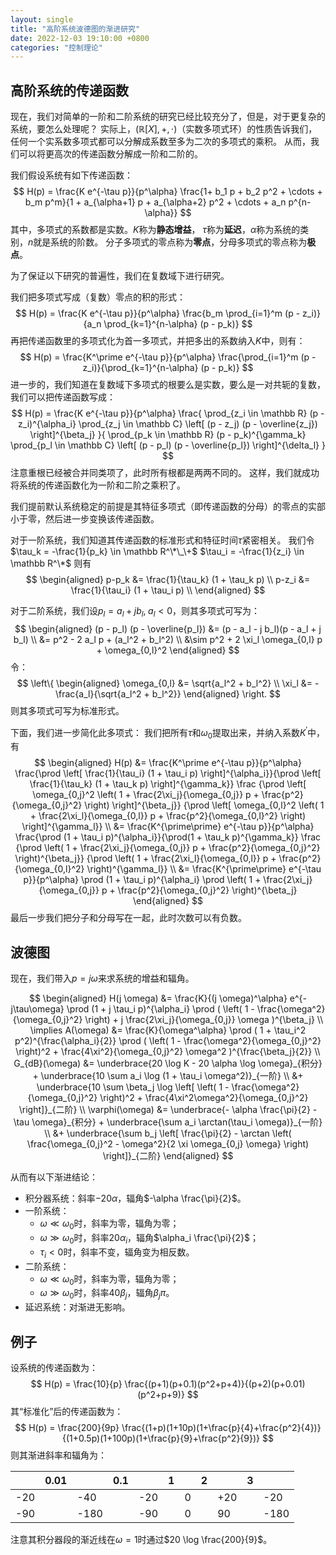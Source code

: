 ```yaml
---
layout: single
title: "高阶系统波德图的渐进研究"
date: 2022-12-03 19:10:00 +0800
categories: "控制理论"
---
```


## 高阶系统的传递函数

现在，我们对简单的一阶和二阶系统的研究已经比较充分了，但是，对于更复杂的系统，要怎么处理呢？
实际上，$(\mathbb R [X], +, \cdot)$（实数多项式环）的性质告诉我们，任何一个实系数多项式都可以分解成系数至多为二次的多项式的乘积。
从而，我们可以将更高次的传递函数分解成一阶和二阶的。

我们假设系统有如下传递函数：
$$
H(p) = \frac{K e^{-\tau p}}{p^\alpha}
\frac{1+ b_1 p + b_2 p^2 + \cdots + b_m p^m}{1 + a_{\alpha+1} p + a_{\alpha+2} p^2 + \cdots + a_n p^{n-\alpha}}
$$
其中，多项式的系数都是实数。$K$称为**静态增益**， $\tau$称为**延迟**，$\alpha$称为系统的类别，$n$就是系统的阶数。
分子多项式的零点称为**零点**，分母多项式的零点称为**极点**。

为了保证以下研究的普遍性，我们在复数域下进行研究。

我们把多项式写成（复数）零点的积的形式：
$$
H(p) = \frac{K e^{-\tau p}}{p^\alpha}
\frac{b_m \prod_{i=1}^m (p - z_i)}{a_n \prod_{k=1}^{n-\alpha} (p - p_k)}
$$
再把传递函数里的多项式化为首一多项式，并把多出的系数纳入$K$中，则有：
$$
H(p) = \frac{K^\prime e^{-\tau p}}{p^\alpha}
\frac{\prod_{i=1}^m (p - z_i)}{\prod_{k=1}^{n-\alpha} (p - p_k)}
$$
进一步的，我们知道在复数域下多项式的根要么是实数，要么是一对共轭的复数，我们可以把传递函数写成：
$$
H(p) = \frac{K e^{-\tau p}}{p^\alpha} 
\frac{
\prod_{z_i \in \mathbb R} (p - z_i)^{\alpha_i}
\prod_{z_j \in \mathbb C} \left[ (p - z_j) (p - \overline{z_j}) \right]^{\beta_j}
}{
\prod_{p_k \in \mathbb R} (p - p_k)^{\gamma_k}
\prod_{p_l \in \mathbb C} \left[ (p - p_l) (p - \overline{p_l}) \right]^{\delta_l}
}
$$
注意重根已经被合并同类项了，此时所有根都是两两不同的。
这样，我们就成功将系统的传递函数化为一阶和二阶之乘积了。

我们提前默认系统稳定的前提是其特征多项式（即传递函数的分母）的零点的实部小于零，然后进一步变换该传递函数。

对于一阶系统，我们知道其传递函数的标准形式和特征时间$\tau$紧密相关。
我们令
$\tau_k = -\frac{1}{p_k} \in \mathbb R^\*\_\+$
$\tau_i = -\frac{1}{z_i} \in \mathbb R^\*$
则有
$$
\begin{aligned}
p-p_k &= \frac{1}{\tau_k} (1 + \tau_k p) \\
p-z_i &= \frac{1}{\tau_i} (1 + \tau_i p) \\
\end{aligned}
$$

对于二阶系统，我们设$p_l = a_l + j b_l, \; a_l < 0$，则其多项式可写为：
$$
\begin{aligned}
(p - p_l) (p - \overline{p_l})
&= (p - a_l - j b_l)(p - a_l + j b_l) \\
&= p^2 - 2 a_l p + (a_l^2 + b_l^2) \\
&\sim p^2 + 2 \xi_l \omega_{0,l} p + \omega_{0,l}^2
\end{aligned}
$$
令：
$$
\left\{
\begin{aligned}
\omega_{0,l} &= \sqrt{a_l^2 + b_l^2} \\
\xi_l &= - \frac{a_l}{\sqrt{a_l^2 + b_l^2}}
\end{aligned}
\right.
$$
则其多项式可写为标准形式。

下面，我们进一步简化此多项式：
我们把所有$\tau$和$\omega_0$提取出来，并纳入系数$K^\prime$中，有
$$
\begin{aligned}
H(p) 
&= \frac{K^\prime e^{-\tau p}}{p^\alpha} 
\frac{\prod \left[ \frac{1}{\tau_i} (1 + \tau_i p) \right]^{\alpha_i}}{\prod \left[ \frac{1}{\tau_k} (1 + \tau_k p) \right]^{\gamma_k}}
\frac
{\prod \left[ \omega_{0,j}^2 \left( 1 + \frac{2\xi_j}{\omega_{0,j}} p + \frac{p^2}{\omega_{0,j}^2} \right) \right]^{\beta_j}}
{\prod \left[ \omega_{0,l}^2 \left( 1 + \frac{2\xi_l}{\omega_{0,l}} p + \frac{p^2}{\omega_{0,l}^2} \right) \right]^{\gamma_l}} \\
&= \frac{K^{\prime\prime} e^{-\tau p}}{p^\alpha} 
\frac{\prod (1 + \tau_i p)^{\alpha_i}}{\prod(1 + \tau_k p)^{\gamma_k}}
\frac
{\prod \left( 1 + \frac{2\xi_j}{\omega_{0,j}} p + \frac{p^2}{\omega_{0,j}^2} \right)^{\beta_j}}
{\prod \left( 1 + \frac{2\xi_l}{\omega_{0,l}} p + \frac{p^2}{\omega_{0,l}^2} \right)^{\gamma_l}} \\
&= \frac{K^{\prime\prime} e^{-\tau p}}{p^\alpha} 
\prod (1 + \tau_i p)^{\alpha_i}
\prod \left( 1 + \frac{2\xi_j}{\omega_{0,j}} p + \frac{p^2}{\omega_{0,j}^2} \right)^{\beta_j}
\end{aligned}
$$
最后一步我们把分子和分母写在一起，此时次数可以有负数。

## 波德图

现在，我们带入$p = j \omega$来求系统的增益和辐角。

$$
\begin{aligned}
H(j \omega) &= 
\frac{K}{(j \omega)^\alpha} e^{-j\tau\omega} 
\prod (1 + j \tau_i p)^{\alpha_i} \prod ( \left( 1 - \frac{\omega^2}{\omega_{0,j}^2} \right) + j \frac{2\xi_j}{\omega_{0,j}} \omega )^{\beta_j} \\
\implies
A(\omega) &= \frac{K}{\omega^\alpha} \prod ( 1 + \tau_i^2 p^2)^{\frac{\alpha_i}{2}} \prod ( \left( 1 - \frac{\omega^2}{\omega_{0,j}^2} \right)^2 + \frac{4\xi^2}{\omega_{0,j}^2} \omega^2 )^{\frac{\beta_j}{2}} \\
G_{dB}(\omega) &= 
\underbrace{20 \log K - 20 \alpha \log \omega}_{积分} + 
\underbrace{10 \sum a_i \log (1 + \tau_i \omega^2)}_{一阶} \\ &+ 
\underbrace{10 \sum \beta_j \log \left[ \left( 1 - \frac{\omega^2}{\omega_{0,j}^2} \right)^2 + \frac{4\xi^2\omega^2}{\omega_{0,j}^2} \right]}_{二阶} \\
\varphi(\omega) &= 
\underbrace{- \alpha \frac{\pi}{2} - \tau \omega}_{积分} +
\underbrace{\sum a_i \arctan(\tau_i \omega)}_{一阶}  \\  &+
\underbrace{\sum b_j \left[ \frac{\pi}{2} - \arctan \left( \frac{\omega_{0,j}^2 - \omega^2}{2 \xi \omega_{0,j} \omega} \right) \right]}_{二阶}
\end{aligned}
$$

从而有以下渐进结论：

- 积分器系统：斜率$-20 \alpha$，辐角$-\alpha \frac{\pi}{2}$。
- 一阶系统：
  + $\omega \ll \omega_0$时，斜率为零，辐角为零；
  + $\omega \gg \omega_0$时，斜率$20 \alpha_i$，辐角$\alpha_i \frac{\pi}{2}$；
  + $\tau_i < 0$时，斜率不变，辐角变为相反数。
- 二阶系统：
  + $\omega \ll \omega_0$时，斜率为零，辐角为零；
  + $\omega \gg \omega_0$时，斜率$40 \beta_j$，辐角$\beta_j \pi$。
- 延迟系统：对渐进无影响。

## 例子

设系统的传递函数为：
$$
H(p) = \frac{10}{p} \frac{(p+1)(p+0.1)(p^2+p+4)}{(p+2)(p+0.01)(p^2+p+9)}
$$
其“标准化”后的传递函数为：
$$
H(p) = \frac{200}{9p} \frac{(1+p)(1+10p)(1+\frac{p}{4}+\frac{p^2}{4})}{(1+0.5p)(1+100p)(1+\frac{p}{9}+\frac{p^2}{9})}
$$
则其渐进斜率和辐角为：

| |0.01| |0.1| |1| |2| |3| |
|---|---|---|---|---|---|---|---|---|---|---|
|-20||-40||-20||0||+20||-20|
|-90||-180||-90||0||90||-180|

注意其积分器段的渐近线在$\omega = 1$时通过$20 \log \frac{200}{9}$。
